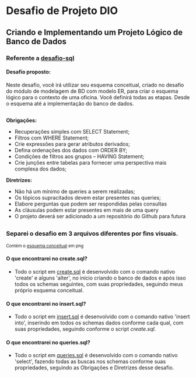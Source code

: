 # Desafio de Projeto DIO
## Criando e Implementando um Projeto Lógico de Banco de Dados

### Referente a [desafio-sql]([link](https://github.com/lucasgleria/ConstruaUmProjetoLogicoDeBancoDeDadosDoZero/tree/main/desafio-sql))
<h4><b> Desafio proposto: </b></h4>
Neste desafio, você irá utilizar seu esquema conceitual, criado no desafio do módulo de modelagem de BD com modelo ER, para criar o esquema lógico para o contexto de uma oficina. Você definirá todas as etapas. Desde o esquema até a implementação do banco de dados.

##
<b>Obrigações:</b>

* Recuperações simples com SELECT Statement;
* Filtros com WHERE Statement; 
* Crie expressões para gerar atributos derivados;
* Defina ordenações dos dados com ORDER BY;
* Condições de filtros aos grupos – HAVING Statement;
* Crie junções entre tabelas para fornecer uma perspectiva mais complexa dos dados;


<b>Diretrizes:</b>


* Não há um mínimo de queries a serem realizadas;
* Os tópicos supracitados devem estar presentes nas queries;
* Elabore perguntas que podem ser respondidas pelas consultas
* As cláusulas podem estar presentes em mais de uma query
* O projeto deverá ser adicionado a um repositório do Github para futura 

##
### Separei o desafio em 3 arquivos diferentes por fins visuais. 
<small>Contém o [esquema conceitual](https://github.com/lucasgleria/ConstruaUmProjetoLogicoDeBancoDeDadosDoZero/blob/main/desafio-sql/Oficina.png) em png</small>
<h4>O que encontrarei no <b>create.sql</b>?</h4>

* Todo o script em [create.sql](https://github.com/lucasgleria/ConstruaUmProjetoLogicoDeBancoDeDadosDoZero/blob/main/desafio-sql/create.sql) é desenvolvido com o comando nativo 'create' e alguns 'alter', no início criando o banco de dados e após isso todos os schemas seguintes, com suas propriedades, seguindo meus próprio esquema conceitual.

<h4>O que encontrarei no <b>insert.sql</b>?</h4>

* Todo o script em [insert.sql](https://github.com/lucasgleria/ConstruaUmProjetoLogicoDeBancoDeDadosDoZero/blob/main/desafio-sql/insert.sql) é desenvolvido com o comando nativo 'insert into', inserindo em todos os schemas dados conforme cada qual, com suas propriedades, seguindo conforme o script _create.sql_.

<h4>O que encontrarei no <b>queries.sql</b>?</h4>

* Todo o script em [queries.sql](https://github.com/lucasgleria/ConstruaUmProjetoLogicoDeBancoDeDadosDoZero/blob/main/desafio-sql/queries.sql) é desenvolvido com o comando nativo 'select', fazendo todas as buscas nos schemas conforme suas propriedades, seguindo as Obrigações e Diretrizes desse desafio.
